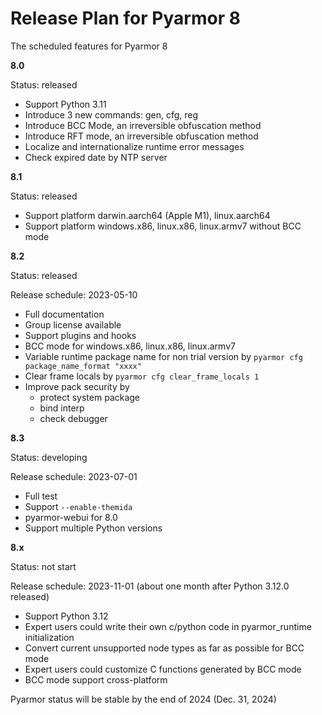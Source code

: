 # Release Plan for Pyarmor 8

The scheduled features for Pyarmor 8

**8.0**

Status: released

- Support Python 3.11
- Introduce 3 new commands: gen, cfg, reg
- Introduce BCC Mode, an irreversible obfuscation method
- Introduce RFT mode, an irreversible obfuscation method
- Localize and internationalize runtime error messages
- Check expired date by NTP server

**8.1**

Status: released

- Support platform darwin.aarch64 (Apple M1), linux.aarch64
- Support platform windows.x86, linux.x86, linux.armv7 without BCC mode

**8.2**

Status: released

Release schedule: 2023-05-10

- Full documentation
- Group license available
- Support plugins and hooks
- BCC mode for windows.x86, linux.x86, linux.armv7
- Variable runtime package name for non trial version by `pyarmor cfg package_name_format "xxxx"`
- Clear frame locals by `pyarmor cfg clear_frame_locals 1`
- Improve pack security by
  - protect system package
  - bind interp
  - check debugger

**8.3**

Status: developing

Release schedule: 2023-07-01

- Full test
- Support `--enable-themida`
- pyarmor-webui for 8.0
- Support multiple Python versions

**8.x**

Status: not start

Release schedule: 2023-11-01 (about one month after Python 3.12.0 released)

- Support Python 3.12
- Expert users could write their own c/python code in pyarmor_runtime initialization
- Convert current unsupported node types as far as possible for BCC mode
- Expert users could customize C functions generated by BCC mode
- BCC mode support cross-platform

Pyarmor status will be stable by the end of 2024 (Dec. 31, 2024)
